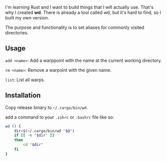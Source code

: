 I'm learning Rust and I want to build things that I will actually use. That's why I created **wd**. There is already a tool called wd, but it's hard to find, so I built my own version.

The purpose and functionality is to set aliases for commonly visited directories.


## Usage

`add <name>`: Add a warppoint with the name at the current working directory.

`rm <name>`: Remove a warpoint with the given name.

`list`: List all warps.

## Installation

Copy release binary to `~/.cargo/bin/wd`.

add a command to your `.zshrc` or `.bashrc` file like so:
```bash
wd () {
	dir=$(~/.cargo/bin/wd "$@")
	if [[ -n "$dir" ]]
	then
		cd "$dir"
	fi
}
```
